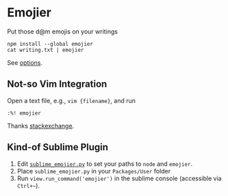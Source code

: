 # Emojier

Put those d@m emojis on your writings

```
npm install --global emojier
cat writing.txt | emojier
```

See [options](./cli.js#L5-8).

## Not-so Vim Integration

Open a text file, e.g., `vim {filename}`, and run

```
:%! emojier
```

Thanks [stackexchange](https://vi.stackexchange.com/questions/5835/how-to-run-bash-command-over-current-file-and-replace-buffer-with-result).

## Kind-of Sublime Plugin

1. Edit [`sublime_emojier.py`](./sublime_emojier.py) to set your paths to `node` and `emojier`.
2. Place `sublime_emojier.py` in your `Packages/User` folder
3. Run `view.run_command('emojier')` in the sublime console (accessible via `Ctrl+~`).

